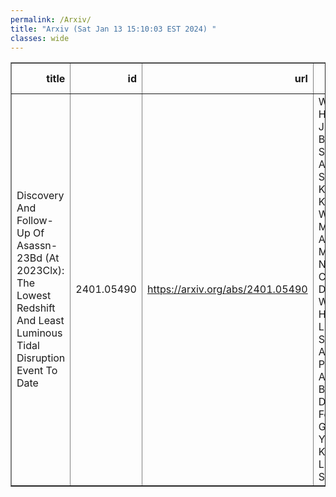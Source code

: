 ```yaml
---
permalink: /Arxiv/
title: "Arxiv (Sat Jan 13 15:10:03 EST 2024) "
classes: wide
---
```

<table border="1" class="dataframe">
  <thead>
    <tr style="text-align: right;">
      <th>title</th>
      <th>id</th>
      <th>url</th>
      <th>authors</th>
      <th>Local Authors</th>
    </tr>
  </thead>
  <tbody>
    <tr>
      <td>Discovery And Follow-Up Of Asassn-23Bd (At 2023Clx): The Lowest Redshift   And Least Luminous Tidal Disruption Event To Date</td>
      <td>2401.05490</td>
      <td><a href="https://arxiv.org/abs/2401.05490" target="_blank">https://arxiv.org/abs/2401.05490</a></td>
      <td>W. B. Hoogendam, J. T. Hinkle, B. J. Shappee, K. Auchettl, C. S. Kochanek, K. Z. Stanek, W. P. Maksym, M. A. Tucker, M. E. Huber, N. Morrell, C. R. Burns, D. Hey, T. W. -S. Holoien, J. L. Prieto, M. Stritzinger, A. Do, A. Polin, C. Ashall, P. J. Brown, J. M. Derkacy, L. Ferrari, L. Galbany, E. Y. Hsiao, S. Kumar, J. Lu, C. P. Stevens</td>
      <td>Christopher Kochanek, Krzysztof Stanek, Michael Tucker</td>
    </tr>
  </tbody>
</table>